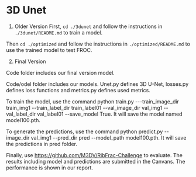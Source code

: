 # 3D Unet
1. Older Version
First, `cd ./3dunet` and follow the instructions in `./3dunet/README.md` to train a model.

Then `cd ./optimized` and follow the instructions in `./optimized/README.md` to use the trained model to test FROC.  

2. Final Version  

Code folder includes our final version model.  

Code/odel folder includes our models. Unet.py defines 3D U-Net, losses.py defines loss functions and metrics.py defines used metrics.  

To train the model, use the command python train.py ---train_image_dir train_img1 --train_label_dir train_label01 --val_image_dir val_img1 --val_label_dir val_label01 --save_model True. It will save the model named model100.pth.  

To generate the predictions, use the command python predict.py --image_dir val_img1 --pred_dir pred --model_path model100.pth. It will save the predictions in pred folder.  

Finally, use https://github.com/M3DV/RibFrac-Challenge to evaluate. The results including model and predictions are submitted in the Canvans. The performance is shown in our report.
